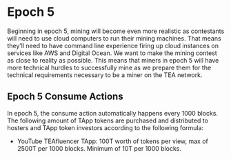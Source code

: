 # Epoch 5

Beginning in epoch 5, mining will become even more realistic as contestants will need to use cloud computers to run their mining machines. That means they’ll need to have command line experience firing up cloud instances on services like AWS and Digital Ocean. We want to make the mining contest as close to reality as possible. This means that miners in epoch 5 will have more technical hurdles to successfully mine as we prepare them for the technical requirements necessary to be a miner on the TEA network.

## Epoch 5 Consume Actions

In epoch 5, the consume action automatically happens every 1000 blocks. The following amount of TApp tokens are purchased and distributed to hosters and TApp token investors according to the following formula:

* YouTube TEAfluencer TApp:  100T worth of tokens per view, max of 2500T per 1000 blocks. Minimum of 10T per 1000 blocks.
